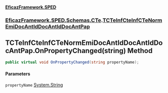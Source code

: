 #### [EficazFramework.SPED](EficazFrameworkSPED.md 'EficazFramework SPED')
### [EficazFramework.SPED.Schemas.CTe](EficazFramework.SPED.Schemas.CTe.md 'EficazFramework.SPED.Schemas.CTe').[TCTeInfCteInfCTeNormEmiDocAntIdDocAntIdDocAntPap](EficazFramework.SPED.Schemas.CTe/TCTeInfCteInfCTeNormEmiDocAntIdDocAntIdDocAntPap.md 'EficazFramework.SPED.Schemas.CTe.TCTeInfCteInfCTeNormEmiDocAntIdDocAntIdDocAntPap')

## TCTeInfCteInfCTeNormEmiDocAntIdDocAntIdDocAntPap.OnPropertyChanged(string) Method

```csharp
public virtual void OnPropertyChanged(string propertyName);
```
#### Parameters

<a name='EficazFramework.SPED.Schemas.CTe.TCTeInfCteInfCTeNormEmiDocAntIdDocAntIdDocAntPap.OnPropertyChanged(string).propertyName'></a>

`propertyName` [System.String](https://docs.microsoft.com/en-us/dotnet/api/System.String 'System.String')